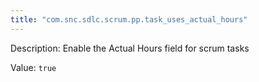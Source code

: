 ```yaml
---
title: "com.snc.sdlc.scrum.pp.task_uses_actual_hours"
---
```


Description: Enable the Actual Hours field for scrum tasks


Value: `true`